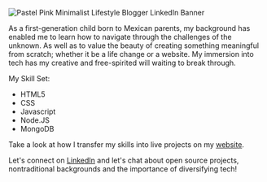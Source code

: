 ![Pastel Pink Minimalist Lifestyle Blogger LinkedIn Banner](https://user-images.githubusercontent.com/102538843/168482506-fafb87cc-73a6-4cab-aa9d-f53b238e1f70.png)

As a first-generation child born to Mexican parents, my background has enabled me to learn how to navigate through the challenges of the unknown. As well as to value the beauty of creating something meaningful from scratch; whether it be a life change or a website. My immersion into tech has my creative and free-spirited will waiting to break through.

My Skill Set:
- HTML5
- CSS 
- Javascript
- Node.JS
- MongoDB

Take a look at how I transfer my skills into live projects on my [website](https://www.kellycastanos.com/).

Let's connect on [LinkedIn](https://www.linkedin.com/in/kelly-castanos/) and let's chat about open source projects, nontraditional backgrounds and the importance of diversifying tech! 
<!---
kelly-castanos/kelly-castanos is a ✨ special ✨ repository because its `README.md` (this file) appears on your GitHub profile.
You can click the Preview link to take a look at your changes.
--->
